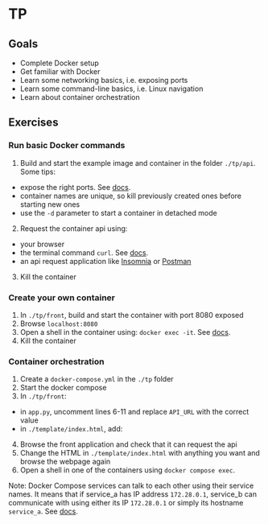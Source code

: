 # TP

## Goals

- Complete Docker setup
- Get familiar with Docker
- Learn some networking basics, i.e. exposing ports
- Learn some command-line basics, i.e. Linux navigation
- Learn about container orchestration

## Exercises

### Run basic Docker commands

1. Build and start the example image and container in the folder `./tp/api`. Some tips:
- expose the right ports. See [docs](https://docs.docker.com/config/containers/container-networking/#published-ports).
- container names are unique, so kill previously created ones before starting new ones
- use the `-d` parameter to start a container in detached mode
2. Request the container api using: 
- your browser
- the terminal command `curl`. See [docs](https://linuxize.com/post/curl-rest-api/). 
- an api request application like [Insomnia](https://insomnia.rest/) or [Postman](https://www.postman.com/downloads/)
3. Kill the container

### Create your own container

1. In `./tp/front`, build and start the container with port 8080 exposed
2. Browse `localhost:8080`
3. Open a shell in the container using: `docker exec -it`. See [docs](https://docs.docker.com/engine/reference/commandline/exec/#run-docker-exec-on-a-running-container).
4. Kill the container

### Container orchestration

1. Create a `docker-compose.yml` in the `./tp` folder
2. Start the docker compose
3. In `./tp/front`:
- in `app.py`, uncomment lines 6-11 and replace `API_URL` with the correct value
- in `./template/index.html`, add:
4. Browse the front application and check that it can request the api
5. Change the HTML in `./template/index.html` with anything you want and browse the webpage again
6. Open a shell in one of the containers using `docker compose exec`.

Note: Docker Compose services can talk to each other using their service names. It means that if service_a has IP address `172.28.0.1`, service_b can communicate with using either its IP `172.28.0.1` or simply its hostname `service_a`. See [docs](https://docs.docker.com/compose/networking/).